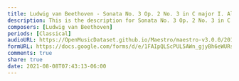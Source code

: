 ```yaml
---
title: Ludwig van Beethoven - Sonata No. 3 Op. 2 No. 3 in C major I. Allegro con brio (2)
description: This is the description for Sonata No. 3 Op. 2 No. 3 in C major I. Allegro con brio by Ludwig van Beethoven
composers: [Ludwig van Beethoven]
periods: [Classical]
audioURL: https://OpenMusicDataset.github.io/Maestro/maestro-v3.0.0/2017/MIDI-Unprocessed_065_PIANO065_MID--AUDIO-split_07-07-17_Piano-e_3-01_wav--2.midi
formURL: https://docs.google.com/forms/d/e/1FAIpQLScPUL5AWn_gjyBh6eWURsw9_BdnRDpM1W0qr6xlM8IpLCDxTg/viewform
comments: true
share: true
date: 2021-08-08T07:43:13-06:00
---
```

